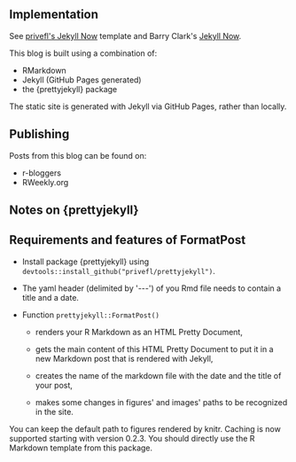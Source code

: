## Implementation

See [privefl's Jekyll Now](https://github.com/privefl/jekyll-now-r-template) template and Barry Clark's [Jekyll Now](https://github.com/barryclark/jekyll-now).

This blog is built using a combination of:
- RMarkdown
- Jekyll (GitHub Pages generated)
- the {prettyjekyll} package

The static site is generated with Jekyll via GitHub Pages, rather than locally.

## Publishing

Posts from this blog can be found on:
- r-bloggers
- RWeekly.org

## Notes on {prettyjekyll}

Requirements and features of FormatPost
---------------------------------------

- Install package {prettyjekyll} using `devtools::install_github("privefl/prettyjekyll")`.

- The yaml header (delimited by '---') of you Rmd file needs to contain a title and a date.

- Function `prettyjekyll::FormatPost()`

    - renders your R Markdown as an HTML Pretty Document,
    
    - gets the main content of this HTML Pretty Document to put it in a new Markdown post that is rendered with Jekyll,
    
    - creates the name of the markdown file with the date and the title of your post,
    
    - makes some changes in figures' and images' paths to be recognized in the site. 
    
You can keep the default path to figures rendered by knitr. Caching is now supported starting with version 0.2.3. You should directly use the R Markdown template from this package.